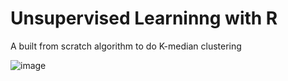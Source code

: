 # Unsupervised Learninng with R
 A built from scratch algorithm to do K-median clustering



![image](https://media.discordapp.net/attachments/929043644512624691/1049047485038997576/Captura_de_Pantalla_2022-12-04_a_las_20.36.12.png?width=1412&height=935)
